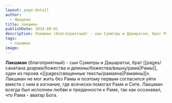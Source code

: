 ```yaml
---
layout: page-detail
author:
  - Яшодеви
title: лакшман
publishDate: 2024-09-01
description: Лакшман (благоприятный) - сын Сумитры и Дашаратхи, брат Рамы, один из героев «Рамаяны».
tags:
  - лакшман
image:
---
```

**Лакшман** (благоприятный) - сын Сумитры и Дашаратхи, брат [[pages/санатана дхарма/божества и демоны/божества/вишну/рама|Рамы]], один из героев «[[pages/священные тексты/рамаяна|Рамаяны]]». Лакшман не мог жить без Рамы и поэтому первым согласился уйти вместе с ним в изгнание, где всячески помогал Раме и Сите. Лакшман всегда был исполнен любви и преданности к Раме, так как осознавал, что Рама - аватар Бога.

